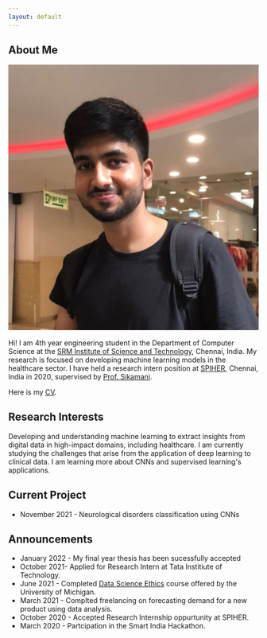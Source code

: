```yaml
---
layout: default
---
```


## About Me

<img class="profile-picture" src="website_image.jpg">

Hi! I am 4th year engineering student in the Department of Computer Science at the [SRM Institute of Science and Technology]( https://www.srmist.edu.in/), Chennai, India. My research is focused on developing machine learning models in the healthcare sector. I have held a research intern position at [SPIHER]( https://spiher.ac.in/), Chennai, India in 2020, supervised by [Prof. Sikamani]( https://scholar.google.co.in/citations?user=_ftDrIQAAAAJ&hl=en).

Here is my [CV](https://vikramansen.github.io/resume.pdf).


## Research Interests

Developing and understanding machine learning to extract insights from digital data in high-impact domains, including healthcare. I am currently studying the challenges that arise from the application of deep learning to clinical data. I am learning more about CNNs and supervised learning's applications.

## Current Project
- November 2021 - Neurological disorders classification using CNNs

## Announcements

- January 2022 - My final year thesis has been sucessfully accepted 
- October 2021- Applied for Research Intern at Tata Institiute of Technology.
- June 2021 - Completed [Data Science Ethics](https://www.coursera.org/account/accomplishments/verify/Q67EG39EXSDH?utm_source=link&utm_medium=certificate&utm_content=cert_image&utm_campaign=sharing_cta&utm_product=course) course offered by the 
University of Michigan.
- March 2021 - Complted freelancing on forecasting demand for a new product using data analysis.
- October 2020 - Accepted Research Internship oppurtunity at SPIHER.
- March  2020 - Partcipation in the Smart India Hackathon.


